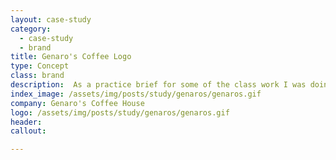 ```yaml
---
layout: case-study
category:
  - case-study
  - brand
title: Genaro's Coffee Logo
type: Concept
class: brand
description:  As a practice brief for some of the class work I was doing, we were to come up with the logo concepts for a coffee joint. I took it one step further and digitized the iterations.
index_image: /assets/img/posts/study/genaros/genaros.gif
company: Genaro's Coffee House
logo: /assets/img/posts/study/genaros/genaros.gif
header:
callout:

---
```


